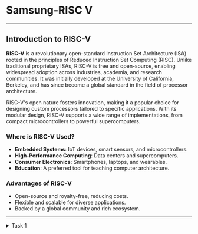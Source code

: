# Samsung-RISC V
-----
## Introduction to RISC-V

**RISC-V** is a revolutionary open-standard Instruction Set Architecture (ISA) rooted in the principles of Reduced Instruction Set Computing (RISC). Unlike traditional proprietary ISAs, RISC-V is free and open-source, enabling widespread adoption across industries, academia, and research communities. It was initially developed at the University of California, Berkeley, and has since become a global standard in the field of processor architecture.

RISC-V's open nature fosters innovation, making it a popular choice for designing custom processors tailored to specific applications. With its modular design, RISC-V supports a wide range of implementations, from compact microcontrollers to powerful supercomputers.

### Where is RISC-V Used?
- **Embedded Systems**: IoT devices, smart sensors, and microcontrollers.
- **High-Performance Computing**: Data centers and supercomputers.
- **Consumer Electronics**: Smartphones, laptops, and wearables.
- **Education**: A preferred tool for teaching computer architecture.

### Advantages of RISC-V
- Open-source and royalty-free, reducing costs.
- Flexible and scalable for diverse applications.
- Backed by a global community and rich ecosystem.
-----
<details>
<summary>Task 1</summary>

#### Objective:
To install the RISC-V toolchain using VDI, write a C program to calculate the sum of numbers from 1 to N, and verify that the output from the C program matches the result obtained using the RISC-V compiler.

---

#### Steps Performed:

1. **Install the RISC-V Toolchain**  
   - Installed the RISC-V toolchain by following [procedure](https://github.com/DivyambariBK/Samsung-riscv/tree/main/VDI%20and%20Virtual%20Box%20Download%20Procedure).
   - Verified the installation by running a simple test program.

2. **Write a C Program to Compute the Sum of Numbers (1 to N):**

   #### Commands and explanation
    - **Edit the C program**
   ```bash
   leafpad sum1ton.c &
Leafpad: A simple text editor for Linux used to create or edit text files, including C programs.

&: Runs the editor in the background so you can continue using the terminal.
- **Compile the C Program**
  ```bash
  gcc sum1ton.c
gcc: The GNU Compiler Collection is used to compile C programs into executable binaries.

![task1](https://github.com/user-attachments/assets/2965e967-ec62-4597-a8bb-bbc82f64648f)

3. **Run the Program Using the RISC-V Compiler:**
   #### Commands and explanation
    - **View the C Program in Terminal:**
   ```bash
   cat sum1ton.c
cat: Displays the content of the file sum1ton.

- **Compile the Program with RISC-V Compiler:**
   ```bash
   riscv64-unknown-elf-gcc -O1 -march=rv64i -mabi=lp64 -o sum1ton.o sum1ton.c
-O1: Enables basic optimization for faster execution.

-march=rv64i: Specifies the target architecture as RISC-V 64-bit (RV64I).

-mabi=lp64: Specifies the ABI as LP64 for 64-bit integers and pointers.

-o: Outputs the compiled file as sum1ton.o.
sum1ton.c: The input C file to compile.
- **Dump Object File Contents**
   ```bash
   riscv64-unknown-elf-objdump -d sum1_to_n.o
riscv64-unknown-elf-objdump: Dumps the assembly and other details from the compiled object file.

-d: Disassembles the object file to show machine instructions.
  
![task1.2](https://github.com/user-attachments/assets/2d8cb00b-4cec-4dee-abf7-16a97ef335fa) 

![task1. 3](https://github.com/user-attachments/assets/3524f1e8-bed1-4481-9857-af440e8b4e53)

![task1 .4](https://github.com/user-attachments/assets/b89ac945-6728-4505-bef2-e437c7362cda)

4.**Observations**
- The RISC-V compiler successfully compiled the C program, generating the object file without errors.
- The output obtained from the RISC-V execution matched the expected result from the C program, ensuring accuracy.
- The `riscv64-unknown-elf-objdump` command provided detailed assembly-level instructions for verification.
- The observed number of instructions confirm proper optimization and compatibility with the RISC-V architecture.

----

<details>
<summary>Task 2</summary>

